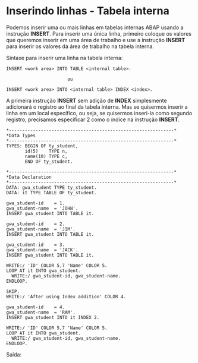 # Inserindo linhas - Tabela interna

Podemos inserir uma ou mais linhas em tabelas internas ABAP usando a instrução **INSERT**. Para inserir uma única linha, primeiro coloque os valores que queremos inserir em uma área de trabalho e use a instrução **INSERT** para inserir os valores da área de trabalho na tabela interna.

Sintaxe para inserir uma linha na tabela interna:

~~~ABAP
INSERT <work area> INTO TABLE <internal table>.
                       
                       ou
                       
INSERT <work area> INTO <internal table> INDEX <index>.
~~~

A primeira instrução **INSERT** sem adição de **INDEX** simplesmente adicionará o registro ao final da tabela interna. Mas se quisermos inserir a linha em um local específico, ou seja, se quisermos inseri-la como segundo registro, precisamos especificar 2 como o índice na instrução **INSERT**.

~~~ABAP
*--------------------------------------------------------------*
*Data Types
*--------------------------------------------------------------*
TYPES: BEGIN OF ty_student,
       id(5)    TYPE n,
       name(10) TYPE c,
       END OF ty_student.

*--------------------------------------------------------------*
*Data Declaration
*--------------------------------------------------------------*
DATA: gwa_student TYPE ty_student.
DATA: it TYPE TABLE OF ty_student.

gwa_student-id    = 1.
gwa_student-name  = 'JOHN'.
INSERT gwa_student INTO TABLE it.

gwa_student-id    = 2.
gwa_student-name  = 'JIM'.
INSERT gwa_student INTO TABLE it.

gwa_student-id    = 3.
gwa_student-name  = 'JACK'.
INSERT gwa_student INTO TABLE it.

WRITE:/ 'ID' COLOR 5,7 'Name' COLOR 5.
LOOP AT it INTO gwa_student.
  WRITE:/ gwa_student-id, gwa_student-name.
ENDLOOP.

SKIP.
WRITE:/ 'After using Index addition' COLOR 4.

gwa_student-id    = 4.
gwa_student-name  = 'RAM'.
INSERT gwa_student INTO it INDEX 2.

WRITE:/ 'ID' COLOR 5,7 'Name' COLOR 5.
LOOP AT it INTO gwa_student.
  WRITE:/ gwa_student-id, gwa_student-name.
ENDLOOP.
~~~

Saída:


